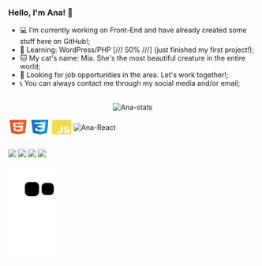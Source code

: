 ### Hello, I'm Ana! 👋

- 💻 I’m currently working on Front-End and have already created some stuff here on GitHub!;
- 📝 Learning: WordPress/PHP [/// 50% ///] (just finished my first project!);
- 🐱 My cat's name: Mia. She's the most beautiful creature in the entire world;
- 🙌 Looking for job opportunities in the area. Let's work together!;
- 📞 You can always contact me through my social media and/or email;

##

<div align="center">
<!--   <a href="https://github.com/anasander"> -->
  <img align="center" width="800px" alt="Ana-stats" src="https://github-readme-stats.vercel.app/api?username=anasander&show_icons=true&theme=tokyonight">
</div>

<div style="display: inline_block"><br>
  <img align="center" alt="Ana-HTML" height="30" width="40" src="https://raw.githubusercontent.com/devicons/devicon/master/icons/html5/html5-original.svg">
  <img align="center" alt="Ana-CSS" height="30" width="40" src="https://raw.githubusercontent.com/devicons/devicon/master/icons/css3/css3-original.svg">
  <img align="center" alt="Ana-JS" height="30" width="40" src="https://raw.githubusercontent.com/devicons/devicon/master/icons/javascript/javascript-plain.svg">
  <img align="center" alt="Ana-React" height="30" width="40" src="https://cdn.jsdelivr.net/gh/devicons/devicon/icons/react/react-original.svg" />
</div>

##
<div>
<a href="https://www.linkedin.com/in/ana-gabriela-sander-morais-ivatio-b2302019b" target="_blank"><img src="https://img.shields.io/badge/-LinkedIn-%230077B5?style=for-the-badge&logo=linkedin&logoColor=white" target="_blank"></a>
<a href = "mailto:anagsander@gmail.com"><img src="https://img.shields.io/badge/-Gmail-%23333?style=for-the-badge&logo=gmail&logoColor=white" target="_blank"></a>
<a href="https://twitter.com/LadySander" target="_blank"><img src="https://img.shields.io/badge/Twitter-1DA1F2?style=for-the-badge&logo=twitter&logoColor=white" target="_blank"></a>
<a href="https://instagram.com/anasander" target="_blank"><img src="https://img.shields.io/badge/-Instagram-%23E4405F?style=for-the-badge&logo=instagram&logoColor=white" target="_blank"></a>

![Snake animation](https://github.com/anasander/anasander/blob/output/github-contribution-grid-snake.svg)

</div>
